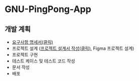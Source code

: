 # GNU-PingPong-App

## 개발 계획

- [요구사항 명세서(클릭)](./요구사항명세서/README.md)
- 프로젝트 설계 ([프로젝트 설계서 작성(클릭)](./프로젝트계획서/README.md), Figma 프로젝트 설계)
- 프로젝트 구현
- 테스트 케이스 및 테스트 코드 작성
- 문서 작성
- 배포
